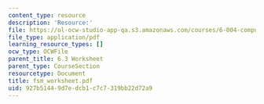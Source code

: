 ```yaml
---
content_type: resource
description: 'Resource:'
file: https://ol-ocw-studio-app-qa.s3.amazonaws.com/courses/6-004-computation-structures-spring-2017/927b51449d7edcb1c7c7319bb22d72a9_fsm_worksheet.pdf
file_type: application/pdf
learning_resource_types: []
ocw_type: OCWFile
parent_title: 6.3 Worksheet
parent_type: CourseSection
resourcetype: Document
title: fsm_worksheet.pdf
uid: 927b5144-9d7e-dcb1-c7c7-319bb22d72a9
---
```

